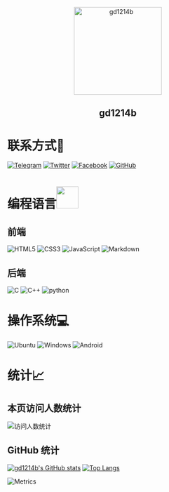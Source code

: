 <p align="center">
 <img width="200px" src="https://blog.gd1214b.icu/images/avatar.png" align="center" alt="gd1214b" />
 <h2 align="center">gd1214b</h2>
</p>

# 联系方式📱
[![Telegram](https://img.shields.io/badge/Telegram-2CA5E0?style=for-the-badge&logo=telegram&logoColor=white)](https://t.me/gd1214b) 
[![Twitter](https://img.shields.io/badge/Twitter-1DA1F2?style=for-the-badge&logo=twitter&logoColor=white)](https://twitter.com/gd1214b) 
[![Facebook](https://img.shields.io/badge/Facebook-1877F2?style=for-the-badge&logo=facebook&logoColor=white)](https://www.facebook.com/gd1214b/) 
[![GitHub](https://img.shields.io/badge/GitHub-100000?style=for-the-badge&logo=github&logoColor=white)](https://github.com/gd1214b)

# 编程语言<img src="https://cdn.jsdelivr.net/gh/gd1214b/files@main/giphy.gif" width="50">
## 前端
![HTML5](https://img.shields.io/badge/HTML5-E34F26?style=for-the-badge&logo=html5&logoColor=white) 
![CSS3](https://img.shields.io/badge/CSS3-1572B6?style=for-the-badge&logo=css3&logoColor=white) 
![JavaScript](https://img.shields.io/badge/JavaScript-323330?style=for-the-badge&logo=javascript&logoColor=F7DF1E) 
![Markdown](https://img.shields.io/badge/Markdown-000000?style=for-the-badge&logo=markdown&logoColor=white)
## 后端
![C](https://img.shields.io/badge/C-00599C?style=for-the-badge&logo=c&logoColor=white) 
![C++](https://img.shields.io/badge/C%2B%2B-00599C?style=for-the-badge&logo=c%2B%2B&logoColor=white) 
![python](https://img.shields.io/badge/Python-14354C?style=for-the-badge&logo=python&logoColor=white)

# 操作系统💻
![Ubuntu](https://img.shields.io/badge/Ubuntu-E95420?style=for-the-badge&logo=ubuntu&logoColor=white)
![Windows](https://img.shields.io/badge/Windows-0078D6?style=for-the-badge&logo=windows&logoColor=white)
![Android](https://img.shields.io/badge/Android-3DDC84?style=for-the-badge&logo=android&logoColor=white)

# 统计📈
## 本页访问人数统计
![访问人数统计](https://count.getloli.com/get/@gd1214b-github?theme=gelbooru)

## GitHub 统计
[![gd1214b's GitHub stats](https://github-stats.gd1214b.tk/api?username=gd1214b&show_icons=true&theme=radical)](https://github.com/gd1214b)
[![Top Langs](https://github-stats.gd1214b.tk/api/top-langs/?username=gd1214b&layout=compact&theme=radical)](https://github.com/gd1214b)

![Metrics](https://cdn.jsdelivr.net/gh/gd1214b/gd1214b@latest/github-metrics.svg)
